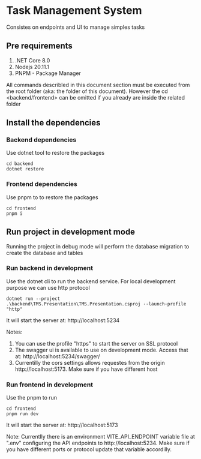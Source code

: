 # Task Management System

Consistes on endpoints and UI to manage simples tasks

## Pre requirements

1. .NET Core 8.0
2. Nodejs 20.11.1
4. PNPM - Package Manager

All commands describled in this document section must be executed from the root folder (aka: the folder of this document).
However the cd <backend/frontend> can be omitted if you already are inside the related folder

## Install the dependencies

### Backend dependencies

Use dotnet tool to restore the packages

```
cd backend
dotnet restore
```

### Frontend dependencies

Use pnpm to to restore the packages

```
cd frontend
pnpm i
```

## Run project in development mode

Running the project in debug mode will perform the database migration to create the database and tables

### Run backend in development

Use the dotnet cli to run the backend service. For local development purpose we can use http protocol

```
dotnet run --project .\backend\TMS.Presentation\TMS.Presentation.csproj --launch-profile "http"
```

It will start the server at: 
http://localhost:5234

Notes: 
1. You can use the profile "https" to start the server on SSL protocol
2. The swagger ui is available to use on development mode. Access that at: http://localhost:5234/swagger/
3. Currentilly the cors settings allows requestes from the origin http://localhost:5173. Make sure if you have different host 

### Run frontend in development

Use the pnpm to run 
```
cd frontend
pnpm run dev
```
It will start the server at: 
http://localhost:5173

 
Note: Currentlly there is an environment VITE_API_ENDPOINT variable file at ".env" configuring the API endpoints to http://localhost:5234. Make sure if you have different ports or protocol update that variable accordilly.